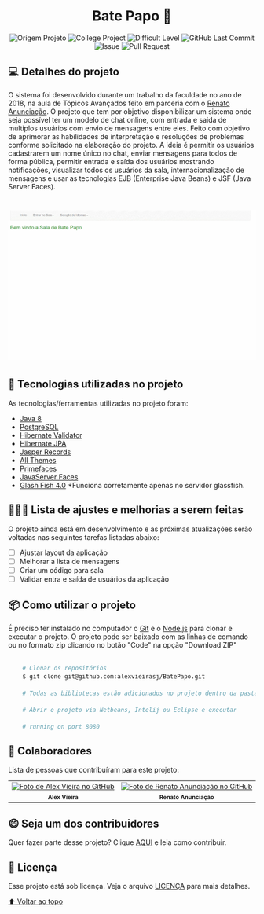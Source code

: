 <h1 id="title" align="center">
  Bate Papo 💬
</h1>

<p align="center">
    <img alt="Origem Projeto" src="https://img.shields.io/badge/Project-Personal-informational">
    <img  alt="College Project" src="https://img.shields.io/badge/Course-College-important">
    <img alt="Difficult Level" src="https://img.shields.io/badge/level-hard-critical">
    <img alt="GitHub Last Commit" src="https://img.shields.io/github/last-commit/alexvieirasj/BatePapo">
    <img alt="Issue" src="https://img.shields.io/bitbucket/issues/alexvieirasj/BatePapo?style=critical">
    <img alt="Pull Request" src="https://img.shields.io/bitbucket/pr-raw/alexvieirasj/BatePapo?style=critical">
</p>

## 💻 Detalhes do projeto

O sistema foi desenvolvido durante um trabalho da faculdade no ano de 2018, na aula de Tópicos Avançados feito em parceria com o [Renato Anunciação](https://github.com/renatoanunciacao). O projeto que tem por objetivo disponibilizar um sistema onde seja possível ter um modelo de 
chat online, com entrada e saida de multiplos usuários com envio de mensagens entre eles. Feito com objetivo de aprimorar as habilidades de interpretação e resoluções de problemas conforme solicitado na elaboração do projeto. A ideia é permitir os usuários cadastrarem
um nome único no chat, enviar mensagens para todos de forma pública, permitir entrada e saída dos usuários mostrando notificações, visualizar todos os usuários da sala, internacionalização de mensagens
e usar as tecnologias EJB (Enterprise Java Beans) e JSF (Java Server Faces). 

<h1 align="center">
    <img alt="Capa Projeto" title="CapaProjeto" src="./demonstracao-aplicacao.gif"/>
</h1>

## :rocket: Tecnologias utilizadas no projeto

As tecnologias/ferramentas utilizadas no projeto foram:

- [Java 8](https://www.oracle.com/br/java/technologies/javase/javase8-archive-downloads.html)
- [PostgreSQL](https://jdbc.postgresql.org/changelogs/2017-08-01-42.1.4-release/)
- [Hibernate Validator](https://hibernate.org/orm/releases/4.2/)
- [Hibernate JPA](https://mvnrepository.com/artifact/org.hibernate.javax.persistence/hibernate-jpa-2.0-api)
- [Jasper Records](https://sourceforge.net/projects/jasperreports/)
- [All Themes](https://mvnrepository.com/artifact/org.primefaces.themes/all-themes/1.0.10)
- [Primefaces](https://www.primefaces.org/primefaces-6-1-final-released/)
- [JavaServer Faces](http://www.java2s.com/example/jar/j/download-javaxfaces2214jar-file.html)
- [Glash Fish 4.0](https://download.oracle.com/glassfish/4.0/release/index.html) *Funciona corretamente apenas no servidor glassfish.

## 👨🏻‍💻 Lista de ajustes e melhorias a serem feitas

O projeto ainda está em desenvolvimento e as próximas atualizações serão voltadas nas seguintes tarefas listadas abaixo:

- [ ] Ajustar layout da aplicação
- [ ] Melhorar a lista de mensagens
- [ ] Criar um código para sala
- [ ] Validar entra e saída de usuários da aplicação

## :package: Como utilizar o projeto

É preciso ter instalado no computador o [Git](https://git-scm.com) e o [Node.js](https://nodejs.org/) para clonar e executar o projeto. O projeto pode ser baixado com as linhas de comando ou no formato zip clicando no botão "Code" na opção "Download ZIP"

```bash

    # Clonar os repositórios
    $ git clone git@github.com:alexvieirasj/BatePapo.git
    
    # Todas as bibliotecas estão adicionados no projeto dentro da pasta lib

    # Abrir o projeto via Netbeans, Intelij ou Eclipse e executar
    
    # running on port 8080
```

## 🤝 Colaboradores

Lista de pessoas que contribuíram para este projeto:

<table>
  <tr>
    <td align="center">
      <a href="#">
        <img src="https://avatars.githubusercontent.com/u/23263907" width="100px;" alt="Foto de Alex Vieira no GitHub"/><br>
        <sub>
          <b>Alex Vieira</b>
        </sub>
      </a>
    </td>
    <td align="center">
      <a href="#">
        <img src="https://avatars.githubusercontent.com/u/25929250" width="100px;" alt="Foto de Renato Anunciação no GitHub"/><br>
        <sub>
          <b>Renato Anunciação</b>
        </sub>
      </a>
    </td>
  </tr>
</table>

## 😄 Seja um dos contribuidores<br>

Quer fazer parte desse projeto? Clique [AQUI](CONTRIBUTING.md) e leia como contribuir.

## 📝 Licença

Esse projeto está sob licença. Veja o arquivo [LICENÇA](LICENSE.md) para mais detalhes.

[⬆ Voltar ao topo](#title)
